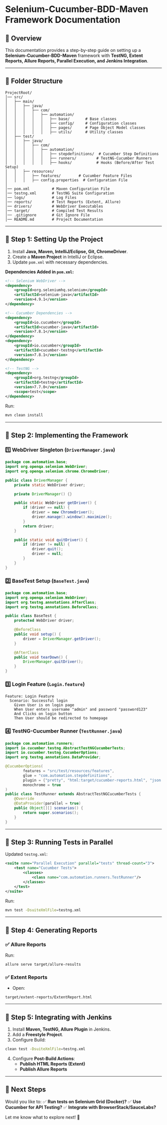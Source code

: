 # **Selenium-Cucumber-BDD-Maven Framework Documentation**

## **📌 Overview**
This documentation provides a step-by-step guide on setting up a **Selenium-Cucumber-BDD-Maven** framework with **TestNG, Extent Reports, Allure Reports, Parallel Execution, and Jenkins Integration**.

---

## **📂 Folder Structure**
```
ProjectRoot/
│── src/
│   ├── main/
│   │   ├── java/
│   │   │   ├── com/
│   │   │   │   ├── automation/
│   │   │   │   │   ├── base/       # Base classes
│   │   │   │   │   ├── config/     # Configuration classes
│   │   │   │   │   ├── pages/      # Page Object Model classes
│   │   │   │   │   ├── utils/      # Utility classes
│   ├── test/
│   │   ├── java/
│   │   │   ├── com/
│   │   │   │   ├── automation/
│   │   │   │   │   ├── stepdefinitions/  # Cucumber Step Definitions
│   │   │   │   │   ├── runners/         # TestNG-Cucumber Runners
│   │   │   │   │   ├── hooks/           # Hooks (Before/After Test Setup)
│   │   ├── resources/
│   │   │   ├── features/        # Cucumber Feature Files
│   │   │   ├── config.properties  # Configuration File
│
│── pom.xml          # Maven Configuration File
│── testng.xml       # TestNG Suite Configuration
│── logs/            # Log Files
│── reports/         # Test Reports (Extent, Allure)
│── drivers/         # WebDriver Executables
│── target/          # Compiled Test Results
│── .gitignore       # Git Ignore File
│── README.md        # Project Documentation
```

---

## **📌 Step 1: Setting Up the Project**
1. Install **Java, Maven, IntelliJ/Eclipse, Git, ChromeDriver**.
2. Create a **Maven Project** in IntelliJ or Eclipse.
3. Update `pom.xml` with necessary dependencies.

**Dependencies Added in `pom.xml`:**
```xml
<!-- Selenium WebDriver -->
<dependency>
    <groupId>org.seleniumhq.selenium</groupId>
    <artifactId>selenium-java</artifactId>
    <version>4.9.1</version>
</dependency>

<!-- Cucumber Dependencies -->
<dependency>
    <groupId>io.cucumber</groupId>
    <artifactId>cucumber-java</artifactId>
    <version>7.8.1</version>
</dependency>
<dependency>
    <groupId>io.cucumber</groupId>
    <artifactId>cucumber-testng</artifactId>
    <version>7.8.1</version>
</dependency>

<!-- TestNG -->
<dependency>
    <groupId>org.testng</groupId>
    <artifactId>testng</artifactId>
    <version>7.7.0</version>
    <scope>test</scope>
</dependency>
```

Run:
```bash
mvn clean install
```

---

## **📌 Step 2: Implementing the Framework**

### **1️⃣ WebDriver Singleton (`DriverManager.java`)**
```java
package com.automation.base;
import org.openqa.selenium.WebDriver;
import org.openqa.selenium.chrome.ChromeDriver;

public class DriverManager {
    private static WebDriver driver;

    private DriverManager() {}

    public static WebDriver getDriver() {
        if (driver == null) {
            driver = new ChromeDriver();
            driver.manage().window().maximize();
        }
        return driver;
    }

    public static void quitDriver() {
        if (driver != null) {
            driver.quit();
            driver = null;
        }
    }
}
```

### **2️⃣ BaseTest Setup (`BaseTest.java`)**
```java
package com.automation.base;
import org.openqa.selenium.WebDriver;
import org.testng.annotations.AfterClass;
import org.testng.annotations.BeforeClass;

public class BaseTest {
    protected WebDriver driver;

    @BeforeClass
    public void setup() {
        driver = DriverManager.getDriver();
    }

    @AfterClass
    public void tearDown() {
        DriverManager.quitDriver();
    }
}
```

### **3️⃣ Login Feature (`Login.feature`)**
```gherkin
Feature: Login Feature
  Scenario: Successful login
    Given User is on login page
    When User enters username "admin" and password "password123"
    And Clicks on login button
    Then User should be redirected to homepage
```

### **4️⃣ TestNG-Cucumber Runner (`TestRunner.java`)**
```java
package com.automation.runners;
import io.cucumber.testng.AbstractTestNGCucumberTests;
import io.cucumber.testng.CucumberOptions;
import org.testng.annotations.DataProvider;

@CucumberOptions(
        features = "src/test/resources/features",
        glue = "com.automation.stepdefinitions",
        plugin = {"pretty", "html:target/cucumber-reports.html", "json:target/cucumber.json"},
        monochrome = true
)
public class TestRunner extends AbstractTestNGCucumberTests {
    @Override
    @DataProvider(parallel = true)
    public Object[][] scenarios() {
        return super.scenarios();
    }
}
```

---

## **📌 Step 3: Running Tests in Parallel**
Updated `testng.xml`:
```xml
<suite name="Parallel Execution" parallel="tests" thread-count="3">
    <test name="Cucumber Tests">
        <classes>
            <class name="com.automation.runners.TestRunner"/>
        </classes>
    </test>
</suite>
```
Run:
```bash
mvn test -DsuiteXmlFile=testng.xml
```

---

## **📌 Step 4: Generating Reports**
### **✅ Allure Reports**
Run:
```bash
allure serve target/allure-results
```

### **✅ Extent Reports**
- Open:
```
target/extent-reports/ExtentReport.html
```

---

## **📌 Step 5: Integrating with Jenkins**
1. Install **Maven, TestNG, Allure Plugin** in Jenkins.
2. Add a **Freestyle Project**.
3. Configure Build:
```bash
clean test -DsuiteXmlFile=testng.xml
```
4. Configure **Post-Build Actions**:
   - **Publish HTML Reports (Extent)**
   - **Publish Allure Reports**

---

## **🚀 Next Steps**
Would you like to:
✅ **Run tests on Selenium Grid (Docker)?**
✅ **Use Cucumber for API Testing?**
✅ **Integrate with BrowserStack/SauceLabs?**

Let me know what to explore next! 🚀

